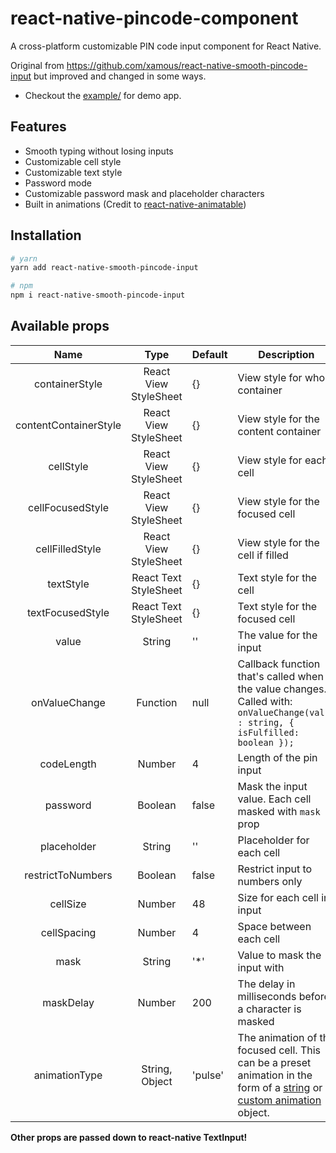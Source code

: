 # react-native-pincode-component
A cross-platform customizable PIN code input component for React Native.

Original from https://github.com/xamous/react-native-smooth-pincode-input but improved and changed in some ways.

- Checkout the [example/](https://github.com/rodw1995/react-native-pincode-input-component/tree/master/example) for demo app.

## Features

- Smooth typing without losing inputs
- Customizable cell style
- Customizable text style
- Password mode
- Customizable password mask and placeholder characters
- Built in animations (Credit to [react-native-animatable](https://github.com/oblador/react-native-animatable))

## Installation

```sh
# yarn
yarn add react-native-smooth-pincode-input

# npm
npm i react-native-smooth-pincode-input
```

## Available props

|          Name         |          Type         | Default | Description                                                                                                                                                                                                                                                        |
|:---------------------:|:---------------------:|---------|--------------------------------------------------------------------------------------------------------------------------------------------------------------------------------------------------------------------------------------------------------------------|
| containerStyle        | React View StyleSheet | {}      | View style for whole container                                                                                                                                                                                                                                     |
| contentContainerStyle | React View StyleSheet | {}      | View style for the content container                                                                                                                                                                                                                               |
| cellStyle             | React View StyleSheet | {}      | View style for each cell                                                                                                                                                                                                                                           |
| cellFocusedStyle      | React View StyleSheet | {}      | View style for the focused cell                                                                                                                                                                                                                                    |
| cellFilledStyle       | React View StyleSheet | {}      | View style for the cell if filled                                                                                                                                                                                                                                  |
| textStyle             | React Text StyleSheet | {}      | Text style for the cell                                                                                                                                                                                                                                            |
| textFocusedStyle      | React Text StyleSheet | {}      | Text style for the focused cell                                                                                                                                                                                                                                    |
| value                 | String                | ''      | The value for the input                                                                                                                                                                                                                                            |
| onValueChange         | Function              | null    | Callback function that's called when the value changes. Called with: `onValueChange(value : string, { isFulfilled: boolean });`                                                                                                                                    |
| codeLength            | Number                | 4       | Length of the pin input                                                                                                                                                                                                                                            |
| password              | Boolean               | false   | Mask the input value. Each cell masked with `mask` prop                                                                                                                                                                                                            |
| placeholder           | String                | ''      | Placeholder for each cell                                                                                                                                                                                                                                          |
| restrictToNumbers     | Boolean               | false   | Restrict input to numbers only                                                                                                                                                                                                                                     |
| cellSize              | Number                | 48      | Size for each cell in input                                                                                                                                                                                                                                        |
| cellSpacing           | Number                | 4       | Space between each cell                                                                                                                                                                                                                                            |
| mask                  | String                | '*'     | Value to mask the input with                                                                                                                                                                                                                                       |
| maskDelay             | Number                | 200     | The delay in milliseconds before a character is masked                                                                                                                                                                                                             |
| animationType         | String, Object        | 'pulse' | The animation of the focused cell. This can be a preset animation in the form of a [string](https://github.com/oblador/react-native-animatable#animations-2) or a [custom animation](https://github.com/oblador/react-native-animatable#custom-animations) object. |

**Other props are passed down to react-native TextInput!**
